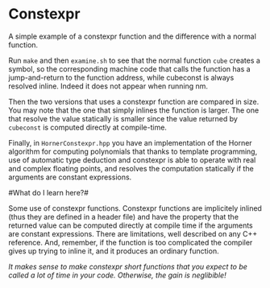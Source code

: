 # Constexpr #

A simple example of a constexpr function and the difference with a
normal function.

Run `make` and then `examine.sh` to see that the normal function `cube`
creates a symbol, so the corresponding machine code that calls the
function has a jump-and-return to the function address, while
cubeconst is always resolved inline. Indeed it does not appear when
running nm.

Then the two versions that uses a constexpr function are compared in
size. You may note that the one that simply inlines the function is
larger. The one that resolve the value statically is smaller since the
value returned by `cubeconst` is computed directly at compile-time.

Finally, in `HornerConstexpr.hpp` you have an implementation of the
Horner algorithm for computing polynomials that thanks to template
programming, use of automatic type deduction and constexpr is able to
operate with real and complex floating points, and resolves the
computation statically if the arguments are constant expressions.

#What do I learn here?#

Some use of constexpr functions. Constexpr functions are implicitely inlined (thus they are defined in a header file) and have the property
that the returned value can be computed directly at compile time if the arguments are constant expressions. There are limitations, well described on any C++ reference. And, remember, if the function is too complicated the compiler gives up trying to inline it, and it produces an ordinary function.

*It makes sense to make constexpr short functions that you expect to be called a lot of time in your code. Otherwise, the gain is neglibible!*
